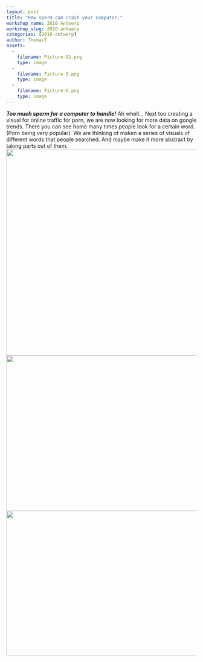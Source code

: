 ```yaml
---
layout: post
title: "How sperm can crash your computer."
workshop_name: 2010 Antwerp
workshop_slug: 2010-antwerp
categories: [2010-antwerp]
author: ThomasT 
assets:
  -
    filename: Picture-81.png
    type: image
  -
    filename: Picture-5.png
    type: image
  -
    filename: Picture-6.png
    type: image
---
```

<strong><em> Too much sperm for a computer to handle!</em></strong> Ah whell...
Next too creating a visual for online traffic for porn, we are now looking for more data on google trends. There you can see home many times people look for a certain word. (Porn being very popular). We are thinking of maken a series of visuals of different words that people searched.
And maybe make it more abstract by taking parts out of them.
<a href="http://workshops.nodebox.net/2010-2/wp-content/uploads/2010/02/Picture-81.png"><img class="alignnone size-full wp-image-219" src="http://workshops.nodebox.net/2010-2/wp-content/uploads/2010/02/Picture-81.png" alt="" width="743" height="545" /></a> <a href="http://workshops.nodebox.net/2010-2/wp-content/uploads/2010/02/Picture-5.png"><img class="alignnone size-full wp-image-220" src="http://workshops.nodebox.net/2010-2/wp-content/uploads/2010/02/Picture-5.png" alt="" width="653" height="411" /></a><a href="http://workshops.nodebox.net/2010-2/wp-content/uploads/2010/02/Picture-6.png"><img class="alignnone size-full wp-image-221" src="http://workshops.nodebox.net/2010-2/wp-content/uploads/2010/02/Picture-6.png" alt="" width="647" height="382" /></a>
